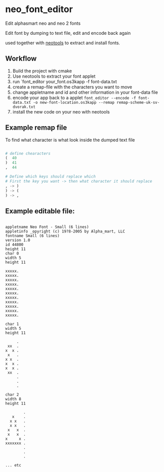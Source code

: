 # neo_font_editor

Edit alphasmart neo and neo 2 fonts

Edit font by dumping to text file, edit and encode back again

used together with  [neotools](https://github.com/lykahb/neotools) to extract
and install fonts.

## Workflow

1. Build the project with cmake
2. Use neotools to extract your font applet
3. run `font_editor your_font.os3kapp -f font-data.txt
4. create a remap-file with the characters you want to move
5. change appletname and id and other information in your font-data file
6. encode your app back to a applet `font_editor --encode -f font-data.txt -o new-font-location.os3kapp --remap remap-scheme-uk-sv-dvorak.txt`
7. install the new code on your neo with neotools

## Example remap file

To find what character is what look inside the dumped text file

```python

# define chearacters
(  40
)  41
,  44

# Define which keys should replace which
# First the key you want -> then what character it should replace
, -> )
) -> (
) -> ,
```

## Example editable file:

```

appletname Neo Font - Small (6 lines)
appletinfo _opyright (c) 19?8-2005 by Alpha_mart, LLC
fontname Small (6 lines)
version 1.0
id 44800
height 11
char 0
width 5
height 11

xxxxx.
xxxxx.
xxxxx.
xxxxx.
xxxxx.
xxxxx.
xxxxx.
xxxxx.
xxxxx.
xxxxx.
xxxxx.

char 1
width 5
height 11

     .
 xx  .
x  x .
 x   .
x x  .
x  x .
x  x .
 xx  .
     .
     .
     .

char 2
width 8
height 11

        .
   x    .
  x x   .
  x x   .
 x   x  .
 x   x  .
x     x .
xxxxxxx .
        .
        .
        .
       
... etc
```
